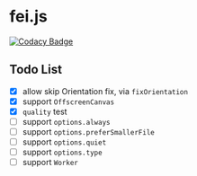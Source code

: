 # fei.js

[![Codacy Badge](https://api.codacy.com/project/badge/Grade/f1c92423809b450e871e4812581f8fe6)](https://app.codacy.com/app/fisker/fei.js?utm_source=github.com&utm_medium=referral&utm_content=fisker/fei.js&utm_campaign=Badge_Grade_Settings)

## Todo List

- [x] allow skip Orientation fix, via `fixOrientation`
- [x] support `OffscreenCanvas`
- [x] `quality` test
- [ ] support `options.always`
- [ ] support `options.preferSmallerFile`
- [ ] support `options.quiet`
- [ ] support `options.type`
- [ ] support `Worker`
